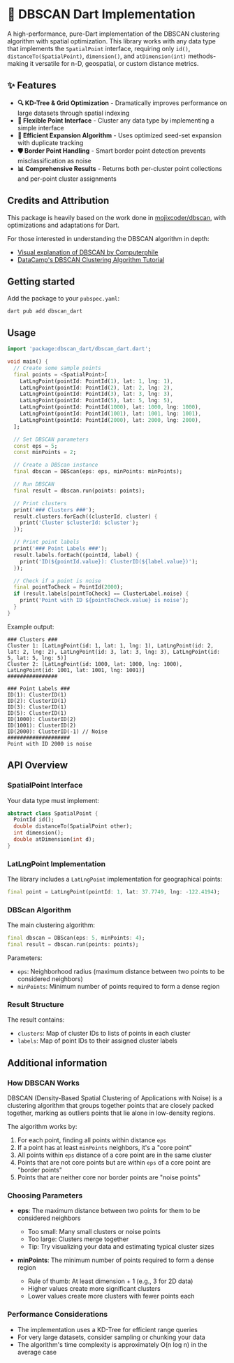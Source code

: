 # 🚀 DBSCAN Dart Implementation

A high-performance, pure-Dart implementation of the DBSCAN clustering algorithm with spatial optimization. This library works with any data type that implements the `SpatialPoint` interface, requiring only `id()`, `distanceTo(SpatialPoint)`, `dimension()`, and `atDimension(int)` methods-making it versatile for n-D, geospatial, or custom distance metrics.

## ✨ Features

- **🔍 KD-Tree & Grid Optimization** - Dramatically improves performance on large datasets through spatial indexing
- **🧩 Flexible Point Interface** - Cluster any data type by implementing a simple interface
- **🔄 Efficient Expansion Algorithm** - Uses optimized seed-set expansion with duplicate tracking
- **🛡️ Border Point Handling** - Smart border point detection prevents misclassification as noise
- **📊 Comprehensive Results** - Returns both per-cluster point collections and per-point cluster assignments

## Credits and Attribution

This package is heavily based on the work done in [mojixcoder/dbscan](https://github.com/mojixcoder/dbscan), with optimizations and adaptations for Dart.

For those interested in understanding the DBSCAN algorithm in depth:

- [Visual explanation of DBSCAN by Computerphile](https://www.youtube.com/watch?v=RDZUdRSDOok)
- [DataCamp's DBSCAN Clustering Algorithm Tutorial](https://www.datacamp.com/tutorial/dbscan-clustering-algorithm?dc_referrer=https%3A%2F%2Fduckduckgo.com%2F)

## Getting started

Add the package to your `pubspec.yaml`:

```console
dart pub add dbscan_dart
```

## Usage

```dart
import 'package:dbscan_dart/dbscan_dart.dart';

void main() {
  // Create some sample points
  final points = <SpatialPoint>[
    LatLngPoint(pointId: PointId(1), lat: 1, lng: 1),
    LatLngPoint(pointId: PointId(2), lat: 2, lng: 2),
    LatLngPoint(pointId: PointId(3), lat: 3, lng: 3),
    LatLngPoint(pointId: PointId(5), lat: 5, lng: 5),
    LatLngPoint(pointId: PointId(1000), lat: 1000, lng: 1000),
    LatLngPoint(pointId: PointId(1001), lat: 1001, lng: 1001),
    LatLngPoint(pointId: PointId(2000), lat: 2000, lng: 2000),
  ];

  // Set DBSCAN parameters
  const eps = 5;
  const minPoints = 2;

  // Create a DBScan instance
  final dbscan = DBScan(eps: eps, minPoints: minPoints);

  // Run DBSCAN
  final result = dbscan.run(points: points);

  // Print clusters
  print('### Clusters ###');
  result.clusters.forEach((clusterId, cluster) {
    print('Cluster $clusterId: $cluster');
  });

  // Print point labels
  print('### Point Labels ###');
  result.labels.forEach((pointId, label) {
    print('ID(${pointId.value}): ClusterID(${label.value})');
  });

  // Check if a point is noise
  final pointToCheck = PointId(2000);
  if (result.labels[pointToCheck] == ClusterLabel.noise) {
    print('Point with ID ${pointToCheck.value} is noise');
  }
}
```

Example output:

```console
### Clusters ###
Cluster 1: [LatLngPoint(id: 1, lat: 1, lng: 1), LatLngPoint(id: 2, lat: 2, lng: 2), LatLngPoint(id: 3, lat: 3, lng: 3), LatLngPoint(id: 5, lat: 5, lng: 5)]
Cluster 2: [LatLngPoint(id: 1000, lat: 1000, lng: 1000), LatLngPoint(id: 1001, lat: 1001, lng: 1001)]
################

### Point Labels ###
ID(1): ClusterID(1)
ID(2): ClusterID(1)
ID(3): ClusterID(1)
ID(5): ClusterID(1)
ID(1000): ClusterID(2)
ID(1001): ClusterID(2)
ID(2000): ClusterID(-1) // Noise
####################
Point with ID 2000 is noise
```

## API Overview

### SpatialPoint Interface

Your data type must implement:

```dart
abstract class SpatialPoint {
  PointId id();
  double distanceTo(SpatialPoint other);
  int dimension();
  double atDimension(int d);
}
```

### LatLngPoint Implementation

The library includes a `LatLngPoint` implementation for geographical points:

```dart
final point = LatLngPoint(pointId: 1, lat: 37.7749, lng: -122.4194);
```

### DBScan Algorithm

The main clustering algorithm:

```dart
final dbscan = DBScan(eps: 5, minPoints: 4);
final result = dbscan.run(points: points);
```

Parameters:

- `eps`: Neighborhood radius (maximum distance between two points to be considered neighbors)
- `minPoints`: Minimum number of points required to form a dense region

### Result Structure

The result contains:

- `clusters`: Map of cluster IDs to lists of points in each cluster
- `labels`: Map of point IDs to their assigned cluster labels

## Additional information

### How DBSCAN Works

DBSCAN (Density-Based Spatial Clustering of Applications with Noise) is a clustering algorithm that groups together points that are closely packed together, marking as outliers points that lie alone in low-density regions.

The algorithm works by:

1. For each point, finding all points within distance `eps`
2. If a point has at least `minPoints` neighbors, it's a "core point"
3. All points within `eps` distance of a core point are in the same cluster
4. Points that are not core points but are within `eps` of a core point are "border points"
5. Points that are neither core nor border points are "noise points"

### Choosing Parameters

- **eps**: The maximum distance between two points for them to be considered neighbors
  - Too small: Many small clusters or noise points
  - Too large: Clusters merge together
  - Tip: Try visualizing your data and estimating typical cluster sizes

- **minPoints**: The minimum number of points required to form a dense region
  - Rule of thumb: At least dimension + 1 (e.g., 3 for 2D data)
  - Higher values create more significant clusters
  - Lower values create more clusters with fewer points each

### Performance Considerations

- The implementation uses a KD-Tree for efficient range queries
- For very large datasets, consider sampling or chunking your data
- The algorithm's time complexity is approximately O(n log n) in the average case
